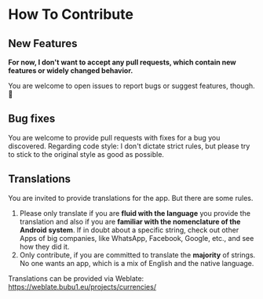 # How To Contribute

## New Features

**For now, I don't want to accept any pull requests, which contain new features or widely changed
behavior.**

You are welcome to open issues to report bugs or suggest features, though. 🙂


## Bug fixes

You are welcome to provide pull requests with fixes for a bug you discovered.
Regarding code style: I don't dictate strict rules, but please try to stick to the original style as
good as possible.


## Translations

You are invited to provide translations for the app. But there are some rules.

1.  Please only translate if you are **fluid with the language** you provide the translation and
    also if you are **familiar with the nomenclature of the Android system**. If in doubt about a
    specific string, check out other Apps of big companies, like WhatsApp, Facebook, Google, etc.,
    and see how they did it.
2. Only contribute, if you are committed to translate the **majority** of strings. No one wants an
   app, which is a mix of English and the native language.

Translations can be provided via Weblate: https://weblate.bubu1.eu/projects/currencies/
